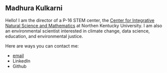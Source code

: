 ## Madhura Kulkarni

Hello! I am the director of a P-16 STEM center, the [Center for Integrative Natural Science and Mathematics](https://www.nku.edu/academics/artsci/about/centers/cinsam.html) at Northen Kentucky University. I am also an environmental scientist interested in climate change, data science, education, and environmental justice. 

Here are ways you can contact me:
* [email](mailto:kulkarnim2@nku.edu)
*  LinkedIn
*  Github
